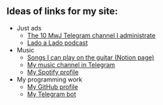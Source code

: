 ## Ideas of links for my site:

+ Just ads
  + [The 10 MwJ Telegram channel I administrate](https://t.me/dezmincomjesus)
  + [Lado a Lado podcast](https://instagram.com/conf.ladoalado)
+ Music
  + [Songs I can play on the guitar (Notion page)](https://luistovar.notion.site/fc13d8eceb2b463cb4e0f5ababc3b374)
  + [My music channel in Telegram](https://t.me/soundedbetterinmyhead/8)
  + [My Spotify profile](https://open.spotify.com/user/lmbt2000)
+ My programming work
  + [My GitHub profile](https://github.com/LuisTovar0)
  + [My Telegram bot](https://t.me/dez_mcj_bot)
